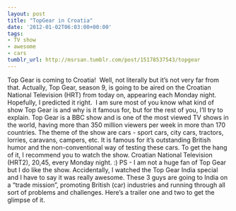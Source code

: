 ```yaml
---
layout: post
title: "TopGear in Croatia"
date: '2012-01-02T06:03:00+00:00'
tags:
- TV show
- awesome
- cars
tumblr_url: http://msrsan.tumblr.com/post/15178537543/topgear
---
```

Top Gear is coming to Croatia! 
Well, not literally but it’s not very far from that. Actually, Top Gear, season 9, is going to be aired on the Croatian National Television (HRT) from today on, appearing each Monday night. Hopefully, I predicted it right. 
I am sure most of you know what kind of show Top Gear is and why is it famous for, but for the rest of you, I’ll try to explain.
Top Gear is a BBC show and is one of the most viewed TV shows in the world, having more than 350 million viewers per week in more than 170 countries. The theme of the show are cars - sport cars, city cars, tractors, lorries, caravans, campers, etc. It is famous for it’s outstanding British humor and the non-conventional way of testing these cars. To get the hang of it, I recommend you to watch the show.
Croatian National Television (HRT2), 20,45, every Monday night. :)
PS - I am not a huge fan of Top Gear but I do like the show. Accidentally, I watched the Top Gear India special and I have to say it was really awesome. These 3 guys are going to India on a “trade mission”, promoting British (car) industries and running through all sort of problems and challenges. Here’s a trailer one and two to get the glimpse of it. 

